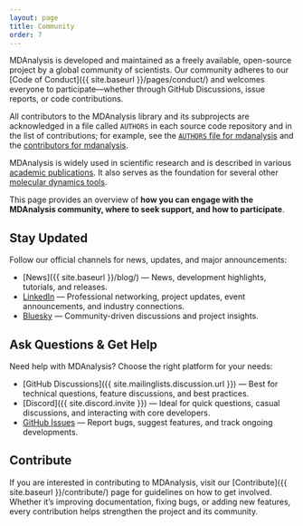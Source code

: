 ```yaml
---
layout: page
title: Community
order: 7
---
```


MDAnalysis is developed and maintained as a freely available, open-source project by a global community of scientists. Our community adheres to our [Code of Conduct]({{ site.baseurl }}/pages/conduct/) and welcomes everyone to participate&mdash;whether through GitHub Discussions, issue reports, or code contributions.

All contributors to the MDAnalysis library and its subprojects are acknowledged
in a file called `AUTHORS` in each source code repository and in the list of
contributions; for example, see the [`AUTHORS` file for mdanalysis](https://github.com/MDAnalysis/mdanalysis/blob/develop/package/AUTHORS) and the [contributors for
mdanalysis](https://github.com/MDAnalysis/mdanalysis/graphs/contributors).

MDAnalysis is widely used in scientific research and is described in various [academic publications]({{site.baseurl}}/pages/citations/). It also serves as the foundation for several other [molecular dynamics tools]({{site.baseurl}}/mdakits/).

This page provides an overview of **how you can engage with the MDAnalysis community, where to seek support, and how to participate**. 

## Stay Updated

Follow our official channels for news, updates, and major announcements:

- [News]({{ site.baseurl }}/blog/) &mdash; News, development highlights, tutorials, and releases.
- [LinkedIn](https://www.linkedin.com/company/mdanalysis/) &mdash; Professional networking, project updates, event announcements, and industry connections.
- [Bluesky](https://bsky.app/profile/mdanalysis.bsky.social) &mdash; Community-driven discussions and project insights.

## Ask Questions & Get Help

Need help with MDAnalysis? Choose the right platform for your needs:

- [GitHub Discussions]({{ site.mailinglists.discussion.url }}) &mdash; Best for technical questions, feature discussions, and best practices.
- [Discord]({{ site.discord.invite }}) &mdash; Ideal for quick questions, casual discussions, and interacting with core developers.
- [GitHub Issues](https://github.com/MDAnalysis/mdanalysis/issues) &mdash; Report bugs, suggest features, and track ongoing developments.

## Contribute 

If you are interested in contributing to MDAnalysis, visit our [Contribute]({{ site.baseurl }}/contribute/) page for guidelines on how to get involved. Whether it’s improving documentation, fixing bugs, or adding new features, every contribution helps strengthen the project and its community.








